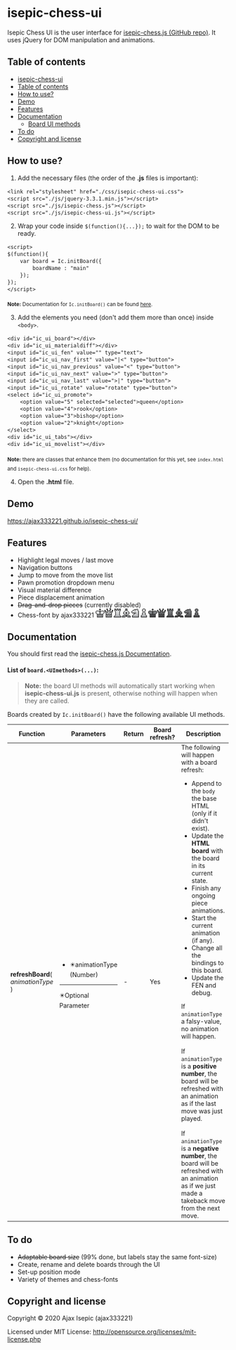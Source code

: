 isepic-chess-ui
================

Isepic Chess UI is the user interface for [isepic-chess.js (GitHub repo)](https://github.com/ajax333221/isepic-chess). It uses jQuery for DOM manipulation and animations.

Table of contents
-------------

- [isepic-chess-ui](https://github.com/ajax333221/isepic-chess-ui#isepic-chess-ui)
- [Table of contents](https://github.com/ajax333221/isepic-chess-ui#table-of-contents)
- [How to use?](https://github.com/ajax333221/isepic-chess-ui#how-to-use)
- [Demo](https://github.com/ajax333221/isepic-chess-ui#demo)
- [Features](https://github.com/ajax333221/isepic-chess-ui#features)
- [Documentation](https://github.com/ajax333221/isepic-chess-ui#documentation)
	- [Board UI methods](https://github.com/ajax333221/isepic-chess-ui#list-of-boarduimethods)
- [To do](https://github.com/ajax333221/isepic-chess-ui#to-do)
- [Copyright and license](https://github.com/ajax333221/isepic-chess-ui#copyright-and-license)

How to use?
-------------

1. Add the necessary files (the order of the **.js** files is important):

```
<link rel="stylesheet" href="./css/isepic-chess-ui.css">
<script src="./js/jquery-3.3.1.min.js"></script>
<script src="./js/isepic-chess.js"></script>
<script src="./js/isepic-chess-ui.js"></script>
```

2. Wrap your code inside `$(function(){...});` to wait for the DOM to be ready.

```
<script>
$(function(){
	var board = Ic.initBoard({
		boardName : "main"
	});
});
</script>
```
<sub>**Note:** Documentation for `Ic.initBoard()` can be found [here](https://github.com/ajax333221/isepic-chess#documentation).</sub>

3. Add the elements you need (don't add them more than once) inside `<body>`.
```
<div id="ic_ui_board"></div>
<div id="ic_ui_materialdiff"></div>
<input id="ic_ui_fen" value="" type="text">
<input id="ic_ui_nav_first" value="|<" type="button">
<input id="ic_ui_nav_previous" value="<" type="button">
<input id="ic_ui_nav_next" value=">" type="button">
<input id="ic_ui_nav_last" value=">|" type="button">
<input id="ic_ui_rotate" value="rotate" type="button">
<select id="ic_ui_promote">
	<option value="5" selected="selected">queen</option>
	<option value="4">rook</option>
	<option value="3">bishop</option>
	<option value="2">knight</option>
</select>
<div id="ic_ui_tabs"></div>
<div id="ic_ui_movelist"></div>
```
<sub>**Note:** there are classes that enhance them (no documentation for this yet, see `index.html` and `isepic-chess-ui.css` for help).</sub>

4. Open the **.html** file.

Demo
-------------

https://ajax333221.github.io/isepic-chess-ui/

Features
-------------

- Highlight legal moves / last move
- Navigation buttons
- Jump to move from the move list
- Pawn promotion dropdown menu
- Visual material difference
- Piece displacement animation
- ~~Drag-and-drop pieces~~ (currently disabled)
- Chess-font by ajax333221 <img src="./css/images/wk.png" width="20"><img src="./css/images/wq.png" width="20"><img src="./css/images/wr.png" width="20"><img src="./css/images/wb.png" width="20"><img src="./css/images/wn.png" width="20"><img src="./css/images/wp.png" width="20"><img src="./css/images/bk.png" width="20"><img src="./css/images/bq.png" width="20"><img src="./css/images/br.png" width="20"><img src="./css/images/bb.png" width="20"><img src="./css/images/bn.png" width="20"><img src="./css/images/bp.png" width="20">

Documentation
-------------

You should first read the [isepic-chess.js Documentation](https://github.com/ajax333221/isepic-chess#documentation).

#### List of `board.<UImethods>(...)`:

> **Note:** the board UI methods will automatically start working when **isepic-chess-ui.js** is present, otherwise nothing will happen when they are called.

Boards created by `Ic.initBoard()` have the following available UI methods.

Function | Parameters | Return | Board refresh? | Description
-------- | ---------- | ------ | ---------------- | -----------
**refreshBoard**(<br>*animationType*<br>) | <ul><li>:eight_pointed_black_star:animationType (Number)</li></ul><hr>:eight_pointed_black_star:Optional Parameter | - | Yes | The following will happen with a board refresh:<ul><li>Append to the `body` the base HTML (only if it didn't exist).</li><li>Update the **HTML board** with the board in its current state.</li><li>Finish any ongoing piece animations.</li><li>Start the current animation (if any).</li><li>Change all the bindings to this board.</li><li>Update the FEN and debug.</li></ul>If `animationType` a falsy-value, no animation will happen.<br><br>If `animationType` is a **positive number**, the board will be refreshed with an animation as if the last move was just played.<br><br>If `animationType` is a **negative number**, the board will be refreshed with an animation as if we just made a takeback move from the next move.

To do
-------------

- ~~Adaptable board size~~ (99% done, but labels stay the same font-size)
- Create, rename and delete boards through the UI
- Set-up position mode
- Variety of themes and chess-fonts

Copyright and license
-------------

Copyright © 2020 Ajax Isepic (ajax333221)

Licensed under MIT License: http://opensource.org/licenses/mit-license.php
